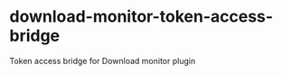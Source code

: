 download-monitor-token-access-bridge
====================================

Token access bridge for Download monitor plugin
